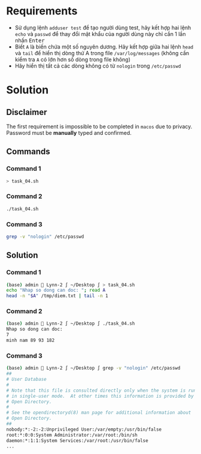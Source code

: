 <h1>Requirements</h1>

- Sử dụng lệnh  `adduser test`  để tạo người dùng test, hãy kết hợp hai lệnh `echo` và `passwd` để thay đổi mật khẩu của người dùng này chỉ cần 1 lần nhấn <kbd>Enter</kbd>
- Biết `A` là biến chứa một số nguyên dương. Hãy kết hợp giữa hai lệnh `head` và `tail` để hiển thị dòng thứ A trong file `/var/log/messages` (không cần kiểm tra `A` có lớn hơn số dòng trong file không)
- Hãy hiển thị tất cả các dòng không có từ `nologin` trong `/etc/passwd`

<h1>Solution</h1>

<h2>Disclaimer</h2>

The first requirement is impossible to be completed in `macos` due to privacy. Password must be **manually** typed and confirmed.

<h2>Commands</h2>

<h3>Command 1</h3>

```sh
> task_04.sh
```

<h3>Command 2</h3>

```sh
./task_04.sh
```

<h3>Command 3</h3>

```sh
grep -v "nologin" /etc/passwd
```

<h2>Solution</h2>

<h3>Command 1</h3>

```sh
(base) admin  Lynn-2 ∫ ~/Desktop ∫ > task_04.sh
echo "Nhap so dong can doc: "; read A
head -n "$A" /tmp/diem.txt | tail -n 1
```

<h3>Command 2</h3>

```sh
(base) admin  Lynn-2 ∫ ~/Desktop ∫ ./task_04.sh
Nhap so dong can doc: 
7
minh nam 89 93 182
```

<h3>Command 3</h3>

```sh
(base) admin  Lynn-2 ∫ ~/Desktop ∫ grep -v "nologin" /etc/passwd
##
# User Database
# 
# Note that this file is consulted directly only when the system is running
# in single-user mode.  At other times this information is provided by
# Open Directory.
#
# See the opendirectoryd(8) man page for additional information about
# Open Directory.
##
nobody:*:-2:-2:Unprivileged User:/var/empty:/usr/bin/false
root:*:0:0:System Administrator:/var/root:/bin/sh
daemon:*:1:1:System Services:/var/root:/usr/bin/false
...
```